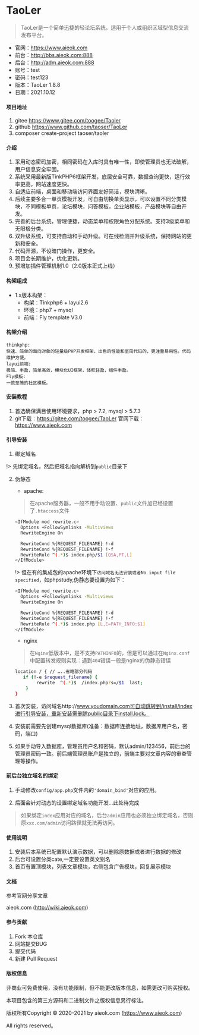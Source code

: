 # TaoLer

> TaoLer是一个简单迅捷的轻论坛系统，适用于个人或组织区域型信息交流发布平台。

 * 官网：https://www.aieok.com
 * 前台：http://bbs.aieok.com:888
 * 后台：http://adm.aieok.com:888
 * 账号：test
 * 密码：test123
 * 版本：TaoLer 1.8.8
 * 日期：2021.10.12

#### 项目地址

1.	gitee	https://www.gitee.com/toogee/Taoler
2.	github	https://www.github.com/taoser/TaoLer
3.  composer create-project taoser/taoler

#### 介绍

1.	采用动态密码加密，相同密码在入库时具有唯一性，即使管理员也无法破解，用户信息安全牢固。
2.	系统采用最新版TinkPHP6框架开发，底层安全可靠，数据查询更快，运行效率更高，网站速度更快。
3.	自适应前端，桌面和移动端访问界面友好简洁，模块清晰。
4.	后续主要多合一单页模板开发，可自由切换单页显示，可以设置不同分类模块，不同模板单页，论坛模块，问答模板，企业站模板，产品模块等自由开发。
5.	完善的后台系统，管理便捷，动态菜单和权限角色分配系统。支持3级菜单和无限极分类。
6.	双升级系统，可支持自动和手动升级。可在线检测并升级系统，保持网站的更新和安全。
7.	代码开源，不设暗门操作，更安全。
8.	项目会长期维护，优化更新。
9.	预增加插件管理机制1.0（2.0版本正式上线）


#### 构架组成
- 1.x版本构架：
	- 构架：Tinkphp6 + layui2.6
	- 环境：php7 + mysql
	- 前端：Fly template V3.0
	
#### 构架介绍
	thinkphp:
	快速、简单的面向对象的轻量级PHP开发框架，出色的性能和至简代码的，更注重易用性。代码维护方便。
	layui前端:
	极简、丰盈，简单高效，模块化UI框架，体积轻盈，组件丰盈。
	Fly模板:
	一款至简的社区模板。

#### 安装教程

1.	首选确保满目使用环境要求，php > 7.2, mysql > 5.7.3
2.	git下载：https://gitee.com/toogee/TaoLer
	官网下载：https://www.aieok.com
	
#### 引导安装

1. 绑定域名 
 
!> 先绑定域名，然后把域名指向解析到`public`目录下

2. 伪静态
	* apache:
	> 在apache服务器，一般不用手动设置、`public`文件加已经设置了`.htaccess`文件	
	```bash
	<IfModule mod_rewrite.c>
	  Options +FollowSymlinks -Multiviews
	  RewriteEngine On

	  RewriteCond %{REQUEST_FILENAME} !-d
	  RewriteCond %{REQUEST_FILENAME} !-f
	  RewriteRule ^(.*)$ index.php/$1 [QSA,PT,L]
	</IfModule>
	```
	!> 但在有的集成包的apache环境下`访问域名无法安装或者No input file specified`，如phpstudy,伪静态要设置为如下：
	```bash
	<IfModule mod_rewrite.c>
	  Options +FollowSymlinks -Multiviews
	  RewriteEngine On

	  RewriteCond %{REQUEST_FILENAME} !-d
	  RewriteCond %{REQUEST_FILENAME} !-f
	  RewriteRule ^(.*)$ index.php [L,E=PATH_INFO:$1]
	</IfModule>
	```
	
	* nginx 
	> 在`Nginx`低版本中，是不支持`PATHINFO`的，但是可以通过在`Nginx.conf`中配置转发规则实现：遇到`404`错误一般是nginx的伪静态错误
	```bash
	location / { // …..省略部分代码
	   if (!-e $request_filename) {
			rewrite  ^(.*)$  /index.php?s=/$1  last;
		}
	}
	```
	
3.	首次安装，访问域名http://www.youdomain.com可自动跳转到/install/index进行引导安装，重新安装需删除public目录下install.lock。
4.	安装前需要先创建mysql数据库(准备：数据库连接地址，数据库用户名，密码，端口)
5.	如果手动导入数据库，管理员用户名和密码，默认admin/123456，前后台的管理员密码一致。前后端管理员账户是独立的，前端主要对文章内容的审查管理等操作。

#### 前后台独立域名的绑定

1. 手动修改`config/app.php`文件内的`'domain_bind'`对应的应用。

2. 后面会针对动态的设置绑定域名功能开发...此处待完成

> 如果绑定`index`应用对应的域名，后台`admin`应用也必须独立绑定域名，否则原`xxx.com/admin`访问路径就无法再访问。


#### 使用说明

1.	安装后本系统已配置默认演示数据，可以删除原数据或者进行数据的修改
2.	后台可设置分类cate,一定要设置英文别名
3.	首页有置顶模块，列表文章模块，右侧包含广告模块，回复展示模块

#### 文档

 参考官网分享文章
 
 aieok.com (http://wiki.aieok.com)

#### 参与贡献

1.  Fork 本仓库
2.  网站提交BUG
3.  提交代码
4.  新建 Pull Request

#### 版权信息

非商业可免费使用，没有功能限制，但不能更改版本信息，如需更改可购买授权。

本项目包含的第三方源码和二进制文件之版权信息另行标注。

版权所有Copyright © 2020-2021 by aieok.com (https://www.aieok.com)

All rights reserved。
